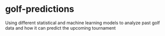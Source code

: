 # golf-predictions
Using different statistical and machine learning models to analyze past golf data and how it can predict the upcoming tournament
